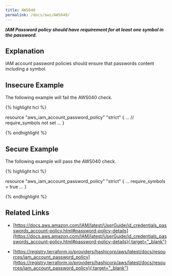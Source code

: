 ```yaml
---
title: AWS040
permalink: /docs/aws/AWS040/
---
```


***IAM Password policy should have requirement for at least one symbol in the password.***

## Explanation


IAM account password policies should ensure that passwords content including a symbol.


## Insecure Example

The following example will fail the AWS040 check.

{% highlight hcl %}

resource "aws_iam_account_password_policy" "strict" {
	...
	// require_symbols not set
	...
}

{% endhighlight %}

## Secure Example

The following example will pass the AWS040 check.

{% highlight hcl %}

resource "aws_iam_account_password_policy" "strict" {
	...
	require_symbols = true
	...
}

{% endhighlight %}

## Related Links


- [https://docs.aws.amazon.com/IAM/latest/UserGuide/id_credentials_passwords_account-policy.html#password-policy-details](https://docs.aws.amazon.com/IAM/latest/UserGuide/id_credentials_passwords_account-policy.html#password-policy-details){:target="_blank"}

- [https://registry.terraform.io/providers/hashicorp/aws/latest/docs/resources/iam_account_password_policy](https://registry.terraform.io/providers/hashicorp/aws/latest/docs/resources/iam_account_password_policy){:target="_blank"}

